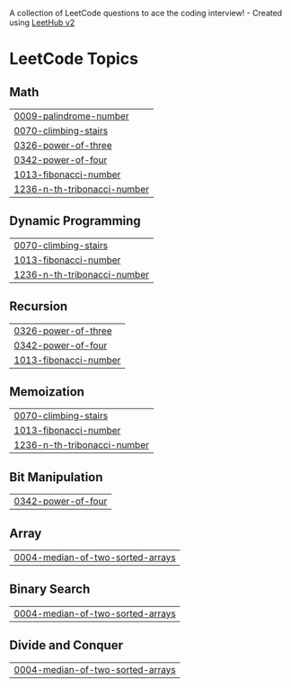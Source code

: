 A collection of LeetCode questions to ace the coding interview! - Created using [LeetHub v2](https://github.com/arunbhardwaj/LeetHub-2.0)
<!---LeetCode Topics Start-->
# LeetCode Topics
## Math
|  |
| ------- |
| [0009-palindrome-number](https://github.com/Mohan4477/LeetCode/tree/master/0009-palindrome-number) |
| [0070-climbing-stairs](https://github.com/Mohan4477/LeetCode/tree/master/0070-climbing-stairs) |
| [0326-power-of-three](https://github.com/Mohan4477/LeetCode/tree/master/0326-power-of-three) |
| [0342-power-of-four](https://github.com/Mohan4477/LeetCode/tree/master/0342-power-of-four) |
| [1013-fibonacci-number](https://github.com/Mohan4477/LeetCode/tree/master/1013-fibonacci-number) |
| [1236-n-th-tribonacci-number](https://github.com/Mohan4477/LeetCode/tree/master/1236-n-th-tribonacci-number) |
## Dynamic Programming
|  |
| ------- |
| [0070-climbing-stairs](https://github.com/Mohan4477/LeetCode/tree/master/0070-climbing-stairs) |
| [1013-fibonacci-number](https://github.com/Mohan4477/LeetCode/tree/master/1013-fibonacci-number) |
| [1236-n-th-tribonacci-number](https://github.com/Mohan4477/LeetCode/tree/master/1236-n-th-tribonacci-number) |
## Recursion
|  |
| ------- |
| [0326-power-of-three](https://github.com/Mohan4477/LeetCode/tree/master/0326-power-of-three) |
| [0342-power-of-four](https://github.com/Mohan4477/LeetCode/tree/master/0342-power-of-four) |
| [1013-fibonacci-number](https://github.com/Mohan4477/LeetCode/tree/master/1013-fibonacci-number) |
## Memoization
|  |
| ------- |
| [0070-climbing-stairs](https://github.com/Mohan4477/LeetCode/tree/master/0070-climbing-stairs) |
| [1013-fibonacci-number](https://github.com/Mohan4477/LeetCode/tree/master/1013-fibonacci-number) |
| [1236-n-th-tribonacci-number](https://github.com/Mohan4477/LeetCode/tree/master/1236-n-th-tribonacci-number) |
## Bit Manipulation
|  |
| ------- |
| [0342-power-of-four](https://github.com/Mohan4477/LeetCode/tree/master/0342-power-of-four) |
## Array
|  |
| ------- |
| [0004-median-of-two-sorted-arrays](https://github.com/Mohan4477/LeetCode/tree/master/0004-median-of-two-sorted-arrays) |
## Binary Search
|  |
| ------- |
| [0004-median-of-two-sorted-arrays](https://github.com/Mohan4477/LeetCode/tree/master/0004-median-of-two-sorted-arrays) |
## Divide and Conquer
|  |
| ------- |
| [0004-median-of-two-sorted-arrays](https://github.com/Mohan4477/LeetCode/tree/master/0004-median-of-two-sorted-arrays) |
<!---LeetCode Topics End-->